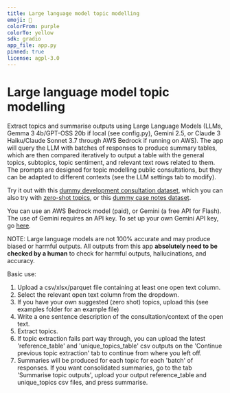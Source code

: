 ```yaml
---
title: Large language model topic modelling
emoji: 📝
colorFrom: purple
colorTo: yellow
sdk: gradio
app_file: app.py
pinned: true
license: agpl-3.0
---
```


# Large language model topic modelling

Extract topics and summarise outputs using Large Language Models (LLMs, Gemma 3 4b/GPT-OSS 20b if local (see config.py), Gemini 2.5, or Claude 3 Haiku/Claude Sonnet 3.7 through AWS Bedrock if running on AWS). The app will query the LLM with batches of responses to produce summary tables, which are then compared iteratively to output a table with the general topics, subtopics, topic sentiment, and relevant text rows related to them. The prompts are designed for topic modelling public consultations, but they can be adapted to different contexts (see the LLM settings tab to modify).

Try it out with this [dummy development consultation dataset](https://huggingface.co/datasets/seanpedrickcase/dummy_development_consultation), which you can also try with [zero-shot topics](https://huggingface.co/datasets/seanpedrickcase/dummy_development_consultation/blob/main/example_zero_shot.csv), or this [dummy case notes dataset](https://huggingface.co/datasets/seanpedrickcase/dummy_case_notes).

You can use an AWS Bedrock model (paid), or Gemini (a free API for Flash). The use of Gemini requires an API key. To set up your own Gemini API key, go [here](https://aistudio.google.com/app/u/1/plan_information). 

NOTE: Large language models are not 100% accurate and may produce biased or harmful outputs. All outputs from this app **absolutely need to be checked by a human** to check for harmful outputs, hallucinations, and accuracy.

Basic use: 
1. Upload a csv/xlsx/parquet file containing at least one open text column.
2. Select the relevant open text column from the dropdown.
3. If you have your own suggested (zero shot) topics, upload this (see examples folder for an example file)
4. Write a one sentence description of the consultation/context of the open text.
5. Extract topics.
6. If topic extraction fails part way through, you can upload the latest 'reference_table' and 'unique_topics_table' csv outputs on the 'Continue previous topic extraction' tab to continue from where you left off.
7. Summaries will be produced for each topic for each 'batch' of responses. If you want consolidated summaries, go to the tab 'Summarise topic outputs', upload your output reference_table and unique_topics csv files, and press summarise.